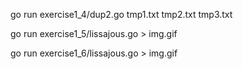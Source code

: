 go run exercise1_4/dup2.go tmp1.txt tmp2.txt tmp3.txt

go run exercise1_5/lissajous.go > img.gif

go run exercise1_6/lissajous.go > img.gif